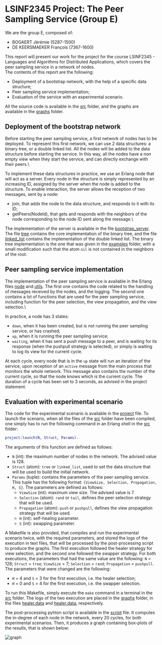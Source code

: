 # LSINF2345 Project: The Peer Sampling Service (Group E)

We are the group E, composed of:
- BOGAERT Jérémie (5287-1500)
- DE KEERSMAEKER François (7367-1600)

This report will present our work for the project for the course LSINF2345 -
Languages and Algorithms for Distributed Applications,
which covers the peer sampling service in a network of nodes.\
The contents of this report are the following:
- Deployment of a bootstrap network, with the help of a specific data structure;
- Peer sampling service implementation;
- Evaluation of the service with an experimental scenario.

All the source code is available in the [src](src/) folder,
and the graphs are available in the [graphs](graphs/) folder.


## Deployment of the bootstrap network

Before starting the peer sampling service, a first network of nodes has to be deployed.
To represent this first network, we can use 2 data structures: a binary tree, or a double linked list.
All the nodes will be added to the data structure before starting the service.
In this way, all the nodes have a non empty view when they start the service,
and can directly exchange with their peers.\

To implement these data structures in practice, we use an Erlang node that will act as a server.
Every node in the structure is simply represented by an increasing ID,
assigned by the server when the node is added to the structure.
To enable interaction, the server allows the reception of two messages, sent by a node:
- join, that adds the node to the data structure, and responds to it with its ID;
- getPeers(NodeId), that gets and responds with the neighbors of the node
corresponding to the node ID sent along the message.\

The implementation of the server is available in the file [bootstrap_server](src/bootstrap_server.erl).
The file [tree](src/tree.erl) contains the core implementation of the binary tree,
and the file [linked_list](src/linked_list.erl) contains the implementation of the
double linked list.
The binary tree implementation is the one that was given in the [examples](examples/) folder,
with a small modification such that the atom `nil` is not contained in the neighbors of the root.


## Peer sampling service implementation

The implementation of the peer sampling service is available in the Erlang files
[node](src/node.erl) and [utils](src/utils.erl).
The first one contains the code related to the handling of messages received by
the nodes, and the logging.
The second one contains a lot of functions that are used for the peer sampling service,
including function for the peer selection, the view propagation, and the view selection.\

In practice, a node has 3 states:
- `down`, when it has been created, but is not running the peer sampling service,
or has crashed;
- `up`, when it is running the peer sampling service;
- `waiting`, when it has sent a push message to a peer, and is waiting for its response
(when the pushpull strategy is selected), or simply is waiting to log its view for the current cycle.

At each cycle, every node that is in the `up` state will run an iteration of the service,
upon reception of an `active` message from the main process that monitors the whole network.
This message also contains the number of the current cycle,
so that the node knows which is the current cycle.
The duration of a cycle has been set to 3 seconds, as advised in the project statement.


## Evaluation with experimental scenario

The code for the experimental scenario is available in the [project](src/project.erl) file.
To launch the scenario, when all the files of the [src](src/) folder have been compiled,
one simply has to run the following command in an Erlang shell in the [src](src/) folder:
```erlang
project:launch(N, Struct, Params).
```
The arguments of this function are defined as follows:
- `N` (int): the maximum number of nodes in the network. The advised value is 128.
- `Struct` (atom): `tree` or `linked_list`, used to set the data structure that will be used to build the initial network.
- `Params` (tuple): contains the parameters of the peer sampling service.
This tuple has the following format: `{ViewSize, Selection, Propagation, H, S}`.
The parameters are defined as follows:
  - `ViewSize` (int): maximum view size. The advised value is 7.
  - `Selection` (atom): `rand` or `tail`, defines the peer selection strategy that will be used.
  - `Propagation` (atom): `push` or `pushpull`, defines the view propagation strategy that will be used.
  - `H` (int): self-healing parameter.
  - `S` (int): swapping parameter.


A Makefile is also provided, that compiles and run the experimental scenario twice,
with the required parameters, and stored the logs of the execution in text files,
that will be processed by the post-processing script to produce the graphs.
The first execution followed the healer strategy for view selection, and the second one
followed the swapper strategy.
For both executions, the parameters that had the same value are the following:
`N` = 128; `Struct` = `tree`; `ViewSize` = 7; `Selection` = `rand`; `Propagation` = `pushpull`.
The parameters that were changed are the following:
- `H` = 4 and `S` = 3 for the first execution, i.e. the healer selection;
- `H` = 0 and `S` = 4 for the first execution, i.e. the swapper selection.

To run this Makefile, simply execute the `make` command in a terminal in the [src](src/) folder. The logs of the two execution are placed in the [graphs](graphs/) folder,
in the files [healer.data](graphs/healer.data) and [healer.data](graphs/swapper.data), respectively.

The post-processing pyhton script is available in the [script](graphs/script.py) file.
It computes the in-degree of each node in the network, every 20 cycles, for both
experimental scenarios.
Then, it produces a graph containing box-plots of the results,
that is shown below:

![graph](graphs/graph.png)
